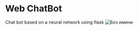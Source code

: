 # Web ChatBot
 Chat bot based on a neural network using flask
![Без имени](https://user-images.githubusercontent.com/65254370/157862607-c1a6e3f2-cbfa-4250-952b-8500ce032689.png)
